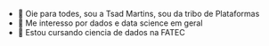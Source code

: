 - 👋 Oie para todes, sou a Tsad Martins, sou da tribo de Plataformas
- 👀 Me interesso por dados e data science em geral
- 🌱 Estou cursando ciencia de dados na FATEC

<!---
tsadmartins/tsadmartins is a ✨ special ✨ repository because its `README.md` (this file) appears on your GitHub profile.
You can click the Preview link to take a look at your changes.
--->

